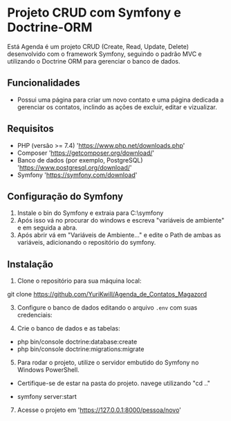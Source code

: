 # Projeto CRUD com Symfony e Doctrine-ORM 
Está Agenda é um projeto CRUD (Create, Read, Update, Delete) desenvolvido com o framework Symfony, seguindo o padrão MVC e utilizando o Doctrine ORM para gerenciar o banco de dados.

## Funcionalidades

- Possui uma página para criar um novo contato e uma página dedicada a gerenciar os contatos, inclindo as ações de excluir, editar e vizualizar.  

## Requisitos

- PHP (versão >= 7.4) 'https://www.php.net/downloads.php'
- Composer 'https://getcomposer.org/download/'
- Banco de dados (por exemplo, PostgreSQL) 'https://www.postgresql.org/download/'
- Symfony 'https://symfony.com/download'

## Configuração do Symfony

1. Instale o bin do Symfony e extraia para  C:\symfony
2. Após isso vá no procurar do windows e escreva "variáveis de ambiente" e em seguida a abra.
3. Após abrir vá em "Variáveis de Ambiente..." e edite o Path de ambas as variáveis, adicionando o repositório do symfony.

## Instalação

1. Clone o repositório para sua máquina local:

git clone https://github.com/YuriKwill/Agenda_de_Contatos_Magazord

3. Configure o banco de dados editando o arquivo `.env` com suas credenciais:

4. Crie o banco de dados e as tabelas:

- php bin/console doctrine:database:create
- php bin/console doctrine:migrations:migrate

5. Para rodar o projeto, utilize o servidor embutido do Symfony no Windows PowerShell.

- Certifique-se de estar na pasta do projeto. navege utilizando "cd .."

- symfony server:start

7. Acesse o projeto em 'https://127.0.0.1:8000/pessoa/novo'
